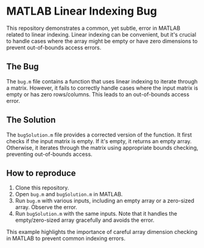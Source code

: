 # MATLAB Linear Indexing Bug

This repository demonstrates a common, yet subtle, error in MATLAB related to linear indexing.  Linear indexing can be convenient, but it's crucial to handle cases where the array might be empty or have zero dimensions to prevent out-of-bounds access errors.

## The Bug

The `bug.m` file contains a function that uses linear indexing to iterate through a matrix.  However, it fails to correctly handle cases where the input matrix is empty or has zero rows/columns. This leads to an out-of-bounds access error.

## The Solution

The `bugSolution.m` file provides a corrected version of the function.  It first checks if the input matrix is empty. If it's empty, it returns an empty array. Otherwise, it iterates through the matrix using appropriate bounds checking, preventing out-of-bounds access.

## How to reproduce

1. Clone this repository.
2. Open `bug.m` and `bugSolution.m` in MATLAB.
3. Run `bug.m` with various inputs, including an empty array or a zero-sized array. Observe the error.
4. Run `bugSolution.m` with the same inputs. Note that it handles the empty/zero-sized array gracefully and avoids the error.

This example highlights the importance of careful array dimension checking in MATLAB to prevent common indexing errors.